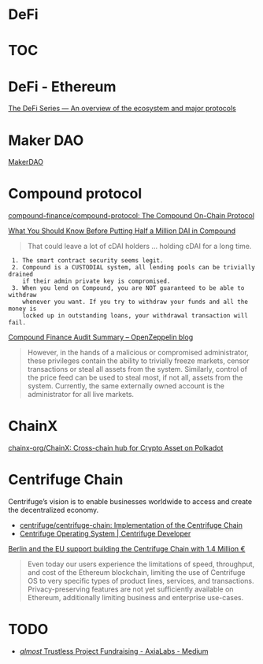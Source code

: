 # DeFi

# TOC
<!-- toc -->

# DeFi - Ethereum

[The DeFi Series — An overview of the ecosystem and major protocols](https://medium.com/alethio/the-defi-series-an-overview-of-the-ecosystem-and-major-protocols-da27d7b11191)

# Maker DAO

[MakerDAO](https://github.com/makerdao)

# Compound protocol

[compound-finance/compound-protocol: The Compound On-Chain Protocol](https://github.com/compound-finance/compound-protocol)

[What You Should Know Before Putting Half a Million DAI in Compound](https://medium.com/@ameensol/what-you-should-know-before-putting-half-a-million-dai-in-compound-fafdb2645f77)

>  That could leave a lot of cDAI holders ... holding cDAI for a long time.

```
 1. The smart contract security seems legit.
 2. Compound is a CUSTODIAL system, all lending pools can be trivially drained 
    if their admin private key is compromised.
 3. When you lend on Compound, you are NOT guaranteed to be able to withdraw 
    whenever you want. If you try to withdraw your funds and all the money is 
    locked up in outstanding loans, your withdrawal transaction will fail.
```

[Compound Finance Audit Summary – OpenZeppelin blog](https://blog.openzeppelin.com/compound-finance-audit-summary/)

> However, in the hands of a malicious or compromised administrator, these privileges contain the ability to trivially freeze markets, censor transactions or steal all assets from the system. Similarly, control of the price feed can be used to steal most, if not all, assets from the system. Currently, the same externally owned account is the administrator for all live markets.



# ChainX

[chainx-org/ChainX: Cross-chain hub for Crypto Asset on Polkadot](https://github.com/chainx-org/ChainX)


# Centrifuge Chain

Centrifuge’s vision is to enable businesses worldwide to access and create the decentralized economy.

- [centrifuge/centrifuge-chain: Implementation of the Centrifuge Chain](https://github.com/centrifuge/centrifuge-chain)
- [Centrifuge Operating System | Centrifuge Developer](https://developer.centrifuge.io/cent-node/overview/introduction/)

[Berlin and the EU support building the Centrifuge Chain with 1.4 Million €](https://medium.com/centrifuge/berlin-and-the-eu-support-building-the-centrifuge-chain-with-1-4-million-18636a81975c)

> Even today our users experience the limitations of speed, throughput, and cost of the Ethereum blockchain, limiting the use of Centrifuge OS to very specific types of product lines, services, and transactions. Privacy-preserving features are not yet sufficiently available on Ethereum, additionally limiting business and enterprise use-cases.

# TODO

- [*almost* Trustless Project Fundraising - AxiaLabs - Medium](https://medium.com/axialabs/trustless-fundaising-9a5fe3b76885)